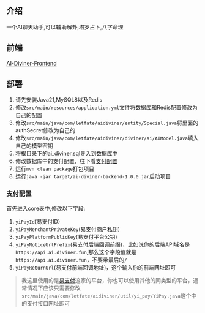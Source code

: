 ## 介绍
一个AI聊天助手,可以辅助解卦,塔罗占卜,八字命理
## 前端
[AI-Diviner-Frontend](https://github.com/Let-Fate/AI-Diviner-Frontend)
## 部署
1. 请先安装Java21,MySQL8以及Redis
2. 修改`src/main/resources/application.yml`文件将数据库和Redis配置修改为自己的配置
3. 修改`src/main/java/com/letfate/aidiviner/entity/Special.java`将里面的authSecret修改为自己的
4. 修改`src/main/java/com/letfate/aidiviner/diviner/ai/AIModel.java`填入自己的模型密钥
5. 将根目录下的ai_diviner.sql导入到数据库中
6. 修改数据库中的支付配置，往下看[支付配置](#支付配置)
7. 运行`mvn clean package`打包项目
8. 运行`java -jar target/ai-diviner-backend-1.0.0.jar`启动项目
### 支付配置
首先进入core表中,修改以下字段:
1. `yiPayId`(易支付ID)
2. `yiPayMerchantPrivateKey`(易支付商户私钥)
3. `yiPayPlatformPublicKey`(易支付平台公钥)
4. `yiPayNoticeUrlPrefix`(易支付后端回调前缀)，比如说你的后端API域名是`https://api.ai.diviner.fun`,那么这个字段值就是`https://api.ai.diviner.fun`，不要带最后的`/`
5. `yiPayReturnUrl`(易支付前端回调地址)，这个输入你的前端网址即可
> 我这里使用的是[易支付](https://yi-pay.com/)这家的平台，你也可以使用其他的同类型的平台，通常情况下应该只需要修改`src/main/java/com/letfate/aidiviner/util/yi_pay/YiPay.java`这个中的支付接口网址即可